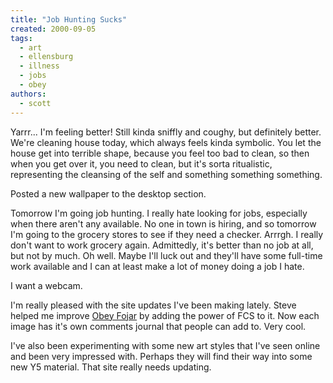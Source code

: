 ```yaml
---
title: "Job Hunting Sucks"
created: 2000-09-05
tags: 
  - art
  - ellensburg
  - illness
  - jobs
  - obey
authors: 
  - scott
---
```


Yarrr... I'm feeling better! Still kinda sniffly and coughy, but definitely better. We're cleaning house today, which always feels kinda symbolic. You let the house get into terrible shape, because you feel too bad to clean, so then when you get over it, you need to clean, but it's sorta ritualistic, representing the cleansing of the self and something something something.

Posted a new wallpaper to the desktop section.

Tomorrow I'm going job hunting. I really hate looking for jobs, especially when there aren't any available. No one in town is hiring, and so tomorrow I'm going to the grocery stores to see if they need a checker. Arrrgh. I really don't want to work grocery again. Admittedly, it's better than no job at all, but not by much. Oh well. Maybe I'll luck out and they'll have some full-time work available and I can at least make a lot of money doing a job I hate.

I want a webcam.

I'm really pleased with the site updates I've been making lately. Steve helped me improve [Obey Fojar](http://spaceninja.local/site-archives/obey/v2/) by adding the power of FCS to it. Now each image has it's own comments journal that people can add to. Very cool.

I've also been experimenting with some new art styles that I've seen online and been very impressed with. Perhaps they will find their way into some new Y5 material. That site really needs updating.
